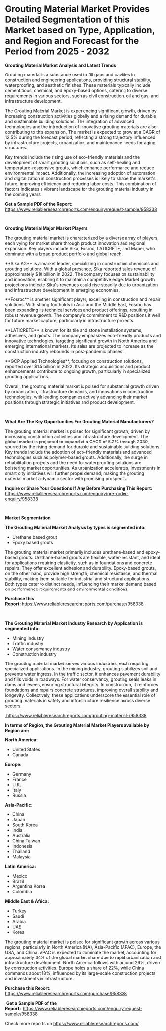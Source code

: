 <p><h1>Grouting Material Market Provides Detailed Segmentation of this Market based on Type, Application, and Region and Forecast for the Period from 2025 - 2032</h1></p><p><strong>Grouting Material Market Analysis and Latest Trends</strong></p>
<p><p>Grouting material is a substance used to fill gaps and cavities in construction and engineering applications, providing structural stability, waterproofing, and aesthetic finishes. These materials typically include cementitious, chemical, and epoxy-based options, catering to diverse requirements in various sectors, such as civil construction, oil and gas, and infrastructure development.</p><p>The Grouting Material Market is experiencing significant growth, driven by increasing construction activities globally and a rising demand for durable and sustainable building solutions. The integration of advanced technologies and the introduction of innovative grouting materials are also contributing to this expansion. The market is expected to grow at a CAGR of 12.5% during the forecast period, reflecting a strong trajectory influenced by infrastructure projects, urbanization, and maintenance needs for aging structures.</p><p>Key trends include the rising use of eco-friendly materials and the development of smart grouting solutions, such as self-healing and temperature-responsive grouts, which enhance performance and reduce environmental impact. Additionally, the increasing adoption of automation and digitalization in construction processes is likely to shape the market's future, improving efficiency and reducing labor costs. This combination of factors indicates a vibrant landscape for the grouting material industry in the coming years.</p></p>
<p><strong>Get a Sample PDF of the Report:&nbsp;</strong> <a href="https://www.reliableresearchreports.com/enquiry/request-sample/958338?utm_campaign=3111&utm_medium=2&utm_source=Github&utm_content=ia&utm_term=21032025&utm_id=grouting-material">https://www.reliableresearchreports.com/enquiry/request-sample/958338</a></p>
<p>&nbsp;</p>
<p><strong>Grouting Material Major Market Players</strong></p>
<p><p>The grouting material market is characterized by a diverse array of players, each vying for market share through product innovation and regional expansion. Key players include Sika, Fosroc, LATICRETE, and Mapei, who dominate with a broad product portfolio and global reach.</p><p>**Sika AG** is a market leader, specializing in construction chemicals and grouting solutions. With a global presence, Sika reported sales revenue of approximately $10 billion in 2022. The company focuses on sustainability and innovation, enabling it to maintain a competitive edge. Market growth projections indicate Sika's revenues could rise steadily due to urbanization and infrastructure development in emerging economies.</p><p>**Fosroc** is another significant player, excelling in construction and repair solutions. With strong footholds in Asia and the Middle East, Fosroc has been expanding its technical services and product offerings, resulting in robust revenue growth. The company's commitment to R&D positions it well for future market capture, particularly in infrastructure projects.</p><p>**LATICRETE** is known for its tile and stone installation systems, adhesives, and grouts. The company emphasizes eco-friendly products and innovative technologies, targeting significant growth in North America and emerging international markets. Its sales are projected to increase as the construction industry rebounds in post-pandemic phases.</p><p>**GCP Applied Technologies**, focusing on construction solutions, reported over $1.5 billion in 2022. Its strategic acquisitions and product enhancements contribute to ongoing growth, particularly in specialized grouting applications.</p><p>Overall, the grouting material market is poised for substantial growth driven by urbanization, infrastructure demands, and innovations in construction technologies, with leading companies actively advancing their market positions through strategic initiatives and product development.</p></p>
<p>&nbsp;</p>
<p><strong>What Are The Key Opportunities For Grouting Material Manufacturers?</strong></p>
<p><p>The grouting material market is poised for significant growth, driven by increasing construction activities and infrastructure development. The global market is projected to expand at a CAGR of 5.2% through 2030, spurred by the rising demand for durable and sustainable building solutions. Key trends include the adoption of eco-friendly materials and advanced technologies such as polymer-based grouts. Additionally, the surge in rehabilitation projects and the need for waterproofing solutions are bolstering market opportunities. As urbanization accelerates, investments in smart city initiatives will further propel demand, making the grouting material market a dynamic sector with promising prospects.</p></p>
<p><strong>Inquire or Share Your Questions If Any Before Purchasing This Report:</strong> <a href="https://www.reliableresearchreports.com/enquiry/pre-order-enquiry/958338?utm_campaign=3111&utm_medium=2&utm_source=Github&utm_content=ia&utm_term=21032025&utm_id=grouting-material">https://www.reliableresearchreports.com/enquiry/pre-order-enquiry/958338</a></p>
<p>&nbsp;</p>
<p><strong>Market Segmentation</strong></p>
<p><strong>The Grouting Material Market Analysis by types is segmented into:</strong></p>
<p><ul><li>Urethane based grout</li><li>Epoxy based grouts</li></ul></p>
<p><p>The grouting material market primarily includes urethane-based and epoxy-based grouts. Urethane-based grouts are flexible, water-resistant, and ideal for applications requiring elasticity, such as in foundations and concrete repairs. They offer excellent adhesion and durability. Epoxy-based grouts, on the other hand, provide high strength, chemical resistance, and thermal stability, making them suitable for industrial and structural applications. Both types cater to distinct needs, influencing their market demand based on performance requirements and environmental conditions.</p></p>
<p><strong>Purchase this Report:&nbsp;</strong><a href="https://www.reliableresearchreports.com/purchase/958338?utm_campaign=3111&utm_medium=2&utm_source=Github&utm_content=ia&utm_term=21032025&utm_id=grouting-material">https://www.reliableresearchreports.com/purchase/958338</a></p>
<p>&nbsp;</p>
<p><strong>The Grouting Material Market Industry Research by Application is segmented into:</strong></p>
<p><ul><li>Mining industry</li><li>Traffic industry</li><li>Water conservancy industry</li><li>Construction industry</li></ul></p>
<p><p>The grouting material market serves various industries, each requiring specialized applications. In the mining industry, grouting stabilizes soil and prevents water ingress. In the traffic sector, it enhances pavement durability and fills voids in roadways. For water conservancy, grouting seals leaks in dams and levees, ensuring structural integrity. In construction, it reinforces foundations and repairs concrete structures, improving overall stability and longevity. Collectively, these applications underscore the essential role of grouting materials in safety and infrastructure resilience across diverse sectors.</p></p>
<p><a href="https://www.reliableresearchreports.com/grouting-material-r958338?utm_campaign=3111&utm_medium=2&utm_source=Github&utm_content=ia&utm_term=21032025&utm_id=grouting-material">&nbsp;https://www.reliableresearchreports.com/grouting-material-r958338</a></p>
<p><strong>In terms of Region, the Grouting Material Market Players available by Region are:</strong></p>
<p>
    <p> <strong> North America: </strong>
        <ul>
            <li>United States</li>
            <li>Canada</li>
        </ul>
        </p> 
    <p> <strong> Europe: </strong>
        <ul>
            <li>Germany</li>
            <li>France</li>
            <li>U.K.</li>
            <li>Italy</li>
            <li>Russia</li>
        </ul>
        </p> 
    <p> <strong> Asia-Pacific: </strong>
        <ul>
            <li>China</li>
            <li>Japan</li>
            <li>South Korea</li>
            <li>India</li>
            <li>Australia</li>
            <li>China Taiwan</li>
            <li>Indonesia</li>
            <li>Thailand</li>
            <li>Malaysia</li>
        </ul>
        </p> 
    <p> <strong> Latin America: </strong>
        <ul>
            <li>Mexico</li>
            <li>Brazil</li>
            <li>Argentina Korea</li>
            <li>Colombia</li>
        </ul>
        </p> 
    <p> <strong> Middle East & Africa: </strong>
        <ul>
            <li>Turkey</li>
            <li>Saudi</li>
            <li>Arabia</li>
            <li>UAE</li>
            <li>Korea</li>
        </ul>
    </p>
    </p>
<p><p>The grouting material market is poised for significant growth across various regions, particularly in North America (NA), Asia-Pacific (APAC), Europe, the USA, and China. APAC is expected to dominate the market, accounting for approximately 34% of the global market share due to rapid urbanization and infrastructure development. North America follows with around 26%, driven by construction activities. Europe holds a share of 22%, while China commands about 18%, influenced by its large-scale construction projects and investments in infrastructure.</p></p>
<p><strong>Purchase this Report: </strong><a href="https://www.reliableresearchreports.com/purchase/958338?utm_campaign=3111&utm_medium=2&utm_source=Github&utm_content=ia&utm_term=21032025&utm_id=grouting-material">https://www.reliableresearchreports.com/purchase/958338</a></p>
<p>&nbsp;<strong>Get a Sample PDF of the Report:&nbsp;&nbsp;</strong><a href="https://www.reliableresearchreports.com/enquiry/request-sample/958338?utm_campaign=3111&utm_medium=2&utm_source=Github&utm_content=ia&utm_term=21032025&utm_id=grouting-material">https://www.reliableresearchreports.com/enquiry/request-sample/958338</a></p>
<p><strong></strong></p>
<p>Check more reports on <a href="https://www.reliableresearchreports.com/?utm_campaign=3111&utm_medium=2&utm_source=Github&utm_content=ia&utm_term=21032025&utm_id=grouting-material">https://www.reliableresearchreports.com/</a></p>